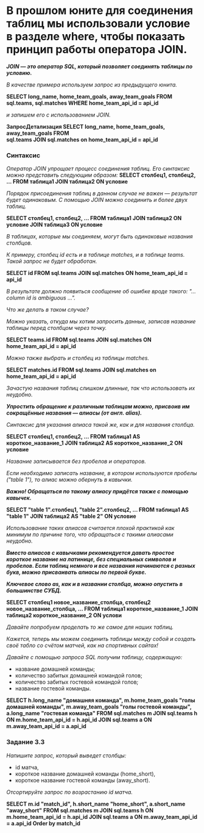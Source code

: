 #  В прошлом юните для соединения таблиц мы использовали условие в разделе where, чтобы показать принцип работы оператора JOIN.

***JOIN — это оператор SQL, который позволяет соединять таблицы по условию.***

*В качестве примера используем запрос из предыдущего юнита.*

**SELECT 
    long_name,
    home_team_goals,
    away_team_goals
FROM
    sql.teams,
    sql.matches
WHERE home_team_api_id = api_id**

*и запишем его с использованием JOIN.*

**ЗапросДетализация
SELECT 
    long_name,
    home_team_goals,
    away_team_goals
FROM    
    sql.teams
JOIN sql.matches on home_team_api_id = api_id**

### Синтаксис

*Оператор JOIN упрощает процесс соединения таблиц.*
*Его синтаксис можно представить следующим образом:*
**SELECT
        столбец1,
	столбец2,
	...
FROM
	таблица1
JOIN таблица2 ON условие**

*Порядок присоединения таблиц в данном случае не важен — результат будет одинаковым.*
*С помощью JOIN можно соединить и более двух таблиц.*

**SELECT
        столбец1,
	столбец2,
	...
FROM
	таблица1
JOIN таблица2 ON условие
JOIN таблица3 ON условие**

*В таблицах, которые мы соединяем, могут быть одинаковые названия столбцов.*

*К примеру, столбец id есть и в таблице matches, и в таблице teams. Такой запрос не будет обработан.*

**SELECT
    id
FROM 
sql.teams
    JOIN sql.matches ON home_team_api_id = api_id**

*В результате должно появиться сообщение об ошибке вроде такого: "... column id is ambiguous ...".*

*Что же делать в таком случае?*

*Можно указать, откуда мы хотим запросить данные, записав название таблицы перед столбцом через точку.*

**SELECT
    teams.id
FROM 
    sql.teams
JOIN sql.matches ON home_team_api_id = api_id**

*Можно также выбрать и столбец из таблицы matches.*

**SELECT
    matches.id
FROM 
    sql.teams
JOIN sql.matches on home_team_api_id = api_id**

*Зачастую названия таблиц слишком длинные, так что использовать их неудобно.*

***Упростить обращение к различным таблицам можно, присвоив им сокращённые названия — алиасы (от англ. alias).***

*Синтаксис для указания алиаса такой же, как и для названия столбца.*

**SELECT
        столбец1,
	столбец2,
	...
FROM
	таблица1 AS короткое_название_1
JOIN таблица2 AS короткое_название_2 ON условие**

*Название записывается без пробелов и операторов.*

*Если необходимо записать название, в котором используются пробелы ("table 1"), то алиас можно обернуть в кавычки.*

***Важно! Обращаться по такому алиасу придётся также с помощью кавычек.***

**SELECT
	"table 1".столбец1,
	"table 2".столбец2,
	...
FROM
	таблица1 AS "table 1"
	JOIN таблица2 AS "table 2" ON условие**

*Использование таких алиасов считается плохой практикой как минимум по причине того, что обращаться с такими алиасами неудобно.*

***Вместо алиасов с кавычками рекомендуется давать простое короткое название на латинице, без специальных символов и пробелов. Если таблиц немного и все названия начинаются с разных букв, можно присваивать алиасы по первой букве.***

***Ключевое слово as, как и в названии столбца, можно опустить в большинстве СУБД.***

**SELECT
        столбец1 новое_название_столбца,
	столбец2 новое_название_столбца,
	...
FROM
	таблица1 короткое_название_1
JOIN таблица2 короткое_название_2 ON услови**

*Давайте попробуем проделать то же самое для наших таблиц.*

*Кажется, теперь мы можем соединить таблицы между собой и создать своё табло со счётом матчей, как на спортивных сайтах!*

*Давайте с помощью запроса SQL получим таблицу, содержащую:*
- название домашней команды;
- количество забитых домашней командой голов;
- количество забитых гостевой командой голов;
- название гостевой команды.

**SELECT
    h.long_name "домашняя команда",
    m.home_team_goals "голы домашней команды",
    m.away_team_goals "голы гостевой команды",
    a.long_name "гостевая команда" 
FROM
    sql.matches m
    JOIN sql.teams h ON m.home_team_api_id = h.api_id
    JOIN sql.teams a ON m.away_team_api_id = a.api_id**

### Задание 3.3

*Напишите запрос, который выведет столбцы:*

- id матча,
- короткое название домашней команды (home_short),
- короткое название гостевой команды (away_short).

*Отсортируйте запрос по возрастанию id матча.*

**SELECT
    m.id "match_id",
    h.short_name "home_short",
    a.short_name "away_short" 
FROM
    sql.matches m
    JOIN sql.teams h ON m.home_team_api_id = h.api_id
    JOIN sql.teams a ON m.away_team_api_id = a.api_id
Order by match_id**